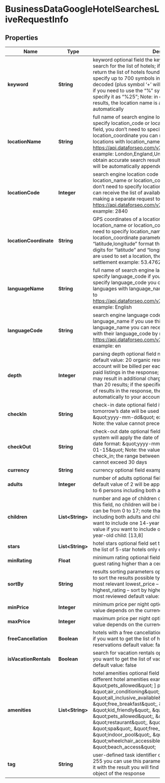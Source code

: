 

# BusinessDataGoogleHotelSearchesLiveRequestInfo


## Properties

| Name | Type | Description | Notes |
|------------ | ------------- | ------------- | -------------|
|**keyword** | **String** | keyword optional field the keyword you specify is used to search for the list of hotels; if you don’t use this field, we will return the list of hotels found in a specified location; you can specify up to 700 symbols in the keyword filed all %## will be decoded (plus symbol ‘+’ will be decoded to a space character) if you need to use the “%” symbol for your keyword, please specify it as “%25”; Note: in order to obtain accurate search results, the location name is appended to the keyword automatically |  [optional] |
|**locationName** | **String** | full name of search engine location required field if you don’t specify location_code or location_coordinate if you use this field, you don’t need to specify location_code or location_coordinate you can receive the list of available locations with location_name by making a separate request to https://api.dataforseo.com/v3/business_data/google/locations example: London,England,United Kingdom Note: in order to obtain accurate search results, the location_name you specify will be automatically appended to the keyword |  [optional] |
|**locationCode** | **Integer** | search engine location code required field if you don’t specify location_name or location_coordinate if you use this field, you don’t need to specify location_name or location_coordinate you can receive the list of available locations with location_code by making a separate request to the https://api.dataforseo.com/v3/business_data/google/locations example: 2840 |  [optional] |
|**locationCoordinate** | **String** | GPS coordinates of a location required field if you don’t specify location_name or location_code if you use this field, you don’t need to specify location_name or location_code location_coordinate parameter should be specified in the “latitude,longitude” format the maximum number of decimal digits for “latitude” and “longitude”: 7 Note: if the coordinates are used to set a location, the search will occur in the nearest settlement example: 53.476225,-2.243572 |  [optional] |
|**languageName** | **String** | full name of search engine language required field if you don’t specify language_code if you use this field, you don’t need to specify language_code you can receive the list of available languages with language_name by making a separate request to https://api.dataforseo.com/v3/business_data/google/languages example: English |  [optional] |
|**languageCode** | **String** | search engine language code required field if you don’t specify language_name if you use this field, you don’t need to specify language_name you can receive the list of available languages with their language_code by making a separate request to https://api.dataforseo.com/v3/business_data/google/languages example: en |  [optional] |
|**depth** | **Integer** | parsing depth optional field number of results in Google Hotels default value: 20 organic results max value: 140 Note: your account will be billed per each 20 organic results regardless of paid listings in the response; thus, setting a depth above 20 may result in additional charges if Google Hotels return more than 20 results; if the specified depth is higher than the number of results in the response, the difference will be refunded automatically to your account balance |  [optional] |
|**checkIn** | **String** | check-in date optional field if you don’t specify this field, tomorrow’s date will be used by default; date format: \&quot;yyyy-mm-dd\&quot; example: \&quot;2019-01-15\&quot; Note: the value cannot precede the today’s date |  [optional] |
|**checkOut** | **String** | check-out date optional field if you don’t specify this field, our system will apply the date of two days from now by default; date format: \&quot;yyyy-mm-dd\&quot; example: \&quot;2019-01-15\&quot; Note: the value cannot be less than or equal to check_in; the range between check_in and check_out values cannot exceed 30 days |  [optional] |
|**currency** | **String** | currency optional field example: \&quot;USD\&quot; |  [optional] |
|**adults** | **Integer** | number of adults optional field if you don’t specify this field, the default value of 2 will be applied; note that you can specify up to 6 persons including both adults and children example: 1 |  [optional] |
|**children** | **List&lt;String&gt;** | number and age of children optional field if you don’t specify this field, no children will be included in the search; age of child can be from 0 to 17; note that you can specify up to 6 persons including both adults and children set the following value if you want to include one 14-year-old child: [14] set the following value if you want to include one 13-year-old child and one 8-year-old child: [13,8] |  [optional] |
|**stars** | **List&lt;String&gt;** | hotel stars optional field set this field to [5] if you want to get the list of 5-star hotels only example: [3,4,5] |  [optional] |
|**minRating** | **Float** | minimum rating optional field you can use this field to specify guest rating higher than a certain value example: 2.5 |  [optional] |
|**sortBy** | **String** | results sorting parameters optional field you can use this field to sort the results possible types of sorting: relevance – sort by most relevant lowest_price – sort by the lowest price highest_rating – sort by highest rating most_reviewed – sort by most reviewed default value: relevance |  [optional] |
|**minPrice** | **Integer** | minimum price per night optional field the currency of this value depends on the currency field example: 100 |  [optional] |
|**maxPrice** | **Integer** | maximum price per night optional field the currency of this value depends on the currency field example: 600 |  [optional] |
|**freeCancellation** | **Boolean** | hotels with a free cancellation optional field set this field to true if you want to get the list of hotels with free cancellation of reservations default value: false |  [optional] |
|**isVacationRentals** | **Boolean** | search for vacation rentals optional field set this field to true if you want to get the list of vacation rentals instead of hotels default value: false |  [optional] |
|**amenities** | **List&lt;String&gt;** | hotel amenities optional field you can use this field to specify different hotel amenities example:   [             \&quot;free_parking\&quot;,             \&quot;pets_allowed\&quot;         ]  possible values: \&quot;air_conditioning\&quot;, \&quot;all_inclusive_available\&quot;, \&quot;bar\&quot;, \&quot;free_breakfast\&quot;, \&quot;fitness_center\&quot;, \&quot;kid_friendly\&quot;, \&quot;free_parking\&quot;, \&quot;pets_allowed\&quot;, \&quot;pool\&quot;, \&quot;restaurant\&quot;, \&quot;room_service\&quot;, \&quot;spa\&quot;, \&quot;free_wifi\&quot;, \&quot;parking\&quot;, \&quot;indoor_pool\&quot;, \&quot;outdoor_pool\&quot;, \&quot;wheelchair_accessible\&quot;, \&quot;beach_access\&quot; |  [optional] |
|**tag** | **String** | user-defined task identifier optional field the character limit is 255 you can use this parameter to identify the task and match it with the result you will find the specified tag value in the data object of the response |  [optional] |



